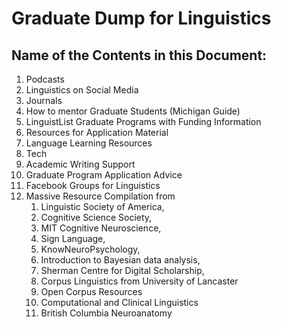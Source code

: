 # Graduate Dump for Linguistics

## Name of the Contents in this Document:

1. Podcasts 
2. Linguistics on Social Media
3. Journals
4. How to mentor Graduate Students (Michigan Guide)
5. LinguistList Graduate Programs with Funding Information
6. Resources for Application Material
7. Language Learning Resources
8. Tech
9. Academic Writing Support
10. Graduate Program Application Advice
11. Facebook Groups for Linguistics
12. Massive Resource Compilation from
    1. Linguistic Society of America, 
    2. Cognitive Science Society, 
    3. MIT Cognitive Neuroscience, 
    4. Sign Language, 
    5. KnowNeuroPsychology,
    6. Introduction to Bayesian data analysis,
    7. Sherman Centre for Digital Scholarship,
    8. Corpus Linguistics from University of Lancaster
    9. Open Corpus Resources
    10. Computational and Clinical Linguistics
    11. British Columbia Neuroanatomy